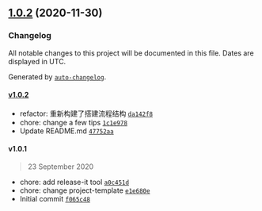 ## [1.0.2](https://github.com/wusanCL/cc-cli/compare/v1.0.1...v1.0.2) (2020-11-30)

### Changelog

All notable changes to this project will be documented in this file. Dates are displayed in UTC.

Generated by [`auto-changelog`](https://github.com/CookPete/auto-changelog).

#### [v1.0.2](https://github.com/wusanCL/cc-cli/compare/v1.0.1...v1.0.2)

- refactor: 重新构建了搭建流程结构 [`da142f8`](https://github.com/wusanCL/cc-cli/commit/da142f8cf53677a1d3493901170f432e3e5c605b)
- chore: change a few tips [`1c1e978`](https://github.com/wusanCL/cc-cli/commit/1c1e9781bb438d7e35c0905978f67c793a80c569)
- Update README.md [`47752aa`](https://github.com/wusanCL/cc-cli/commit/47752aac64d40f523fda9f9ba76e65191fe64ae3)

#### v1.0.1

> 23 September 2020

- chore: add release-it tool [`a0c451d`](https://github.com/wusanCL/cc-cli/commit/a0c451d2923ad5ef56ec8d0b409cc1313a83865b)
- chore: change project-template [`e1e680e`](https://github.com/wusanCL/cc-cli/commit/e1e680e3114ca2eab5ae942fecda2ef328ef4702)
- Initial commit [`f065c48`](https://github.com/wusanCL/cc-cli/commit/f065c48e6af5128cace64ce4513de4eb2c6dfdf1)
